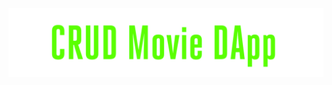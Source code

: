 <div>
  <img src="https://github.com/iltommi1995/crud-dapp/blob/main/readme_img/title.png"  />
</div>
